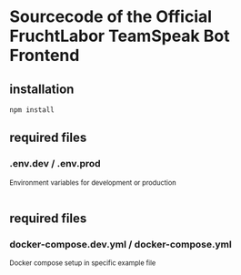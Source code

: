 # Sourcecode of the Official FruchtLabor TeamSpeak Bot Frontend

## installation

```
npm install
```

## required files

### .env.dev / .env.prod

<sub>Environment variables for development or production

```

```

## required files

### docker-compose.dev.yml / docker-compose.yml

<sub>Docker compose setup in specific example file
